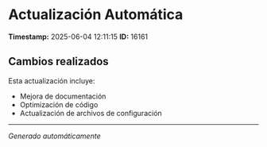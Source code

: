 # Actualización Automática

**Timestamp:** 2025-06-04 12:11:15
**ID:** 16161

## Cambios realizados

Esta actualización incluye:
- Mejora de documentación
- Optimización de código
- Actualización de archivos de configuración

---
*Generado automáticamente*
